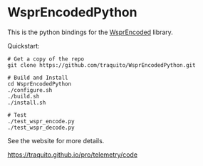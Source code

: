 # WsprEncodedPython

This is the python bindings for the [WsprEncoded](https://github.com/traquito/WsprEncoded) library.

Quickstart:

```
# Get a copy of the repo
git clone https://github.com/traquito/WsprEncodedPython.git

# Build and Install
cd WsprEncodedPython
./configure.sh
./build.sh
./install.sh

# Test
./test_wspr_encode.py
./test_wspr_decode.py
```

See the website for more details.

https://traquito.github.io/pro/telemetry/code
